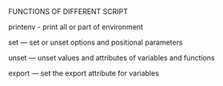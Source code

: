 FUNCTIONS OF DIFFERENT SCRIPT

printenv - print all or part of environment 

 set — set or unset options and positional parameters

unset — unset values and attributes of variables and functions 

export — set the export attribute for variables 
